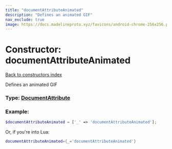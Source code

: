 ```yaml
---
title: "documentAttributeAnimated"
description: "Defines an animated GIF"
nav_exclude: true
image: https://docs.madelineproto.xyz/favicons/android-chrome-256x256.png
---
```

# Constructor: documentAttributeAnimated  
[Back to constructors index](index.md)



Defines an animated GIF




### Type: [DocumentAttribute](../types/DocumentAttribute.md)


### Example:

```php
$documentAttributeAnimated = ['_' => 'documentAttributeAnimated'];
```  


Or, if you're into Lua:

```lua
documentAttributeAnimated={_='documentAttributeAnimated'}

```


